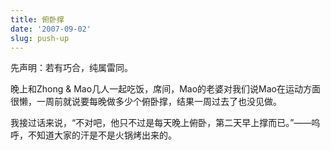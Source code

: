 ```yaml
---
title: 俯卧撑
date: '2007-09-02'
slug: push-up
---
```


先声明：若有巧合，纯属雷同。

晚上和Zhong & Mao几人一起吃饭，席间，Mao的老婆对我们说Mao在运动方面很懒，一周前就说要每晚做多少个俯卧撑，结果一周过去了也没见做。

我接过话来说，“不对吧，他只不过是每天晚上俯卧，第二天早上撑而已。”——呜呼，不知道大家的汗是不是火锅烤出来的。

